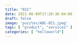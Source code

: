 ```yaml
---
title: "021"
date: 2021-06-09T17:20:36-04:00
draft: false
image: 'puzzles/ABC-021.jpeg'
tags: [ "product", "services" ]
categories: [ "helloworld"]
---
```


